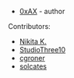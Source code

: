   * [0xAX](https://twitter.com/0xAX) - author
 
Contributors:

  * [Nikita K.](https://github.com/Mendor)
  * [StudioThree10](https://github.com/studiothree10)
  * [cgroner](https://github.com/cgroner)
  * [solcates](https://github.com/solcates)
